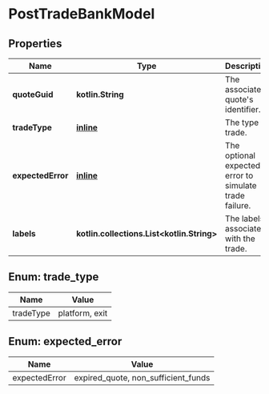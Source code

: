 
# PostTradeBankModel

## Properties
Name | Type | Description | Notes
------------ | ------------- | ------------- | -------------
**quoteGuid** | **kotlin.String** | The associated quote&#39;s identifier. | 
**tradeType** | [**inline**](#TradeType) | The type of trade. |  [optional]
**expectedError** | [**inline**](#ExpectedError) | The optional expected error to simulate trade failure. |  [optional]
**labels** | **kotlin.collections.List&lt;kotlin.String&gt;** | The labels associated with the trade. |  [optional]


<a name="TradeType"></a>
## Enum: trade_type
Name | Value
---- | -----
tradeType | platform, exit


<a name="ExpectedError"></a>
## Enum: expected_error
Name | Value
---- | -----
expectedError | expired_quote, non_sufficient_funds



